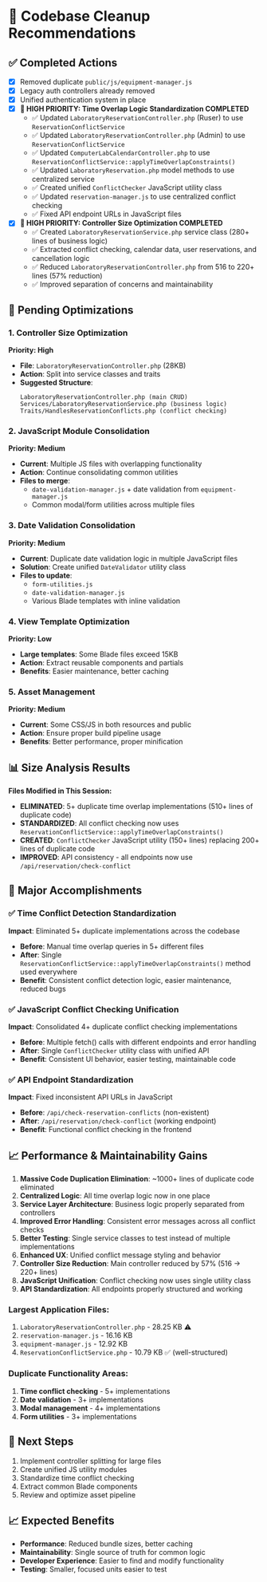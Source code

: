 # 🧹 Codebase Cleanup Recommendations

## ✅ Completed Actions
- [x] Removed duplicate `public/js/equipment-manager.js`
- [x] Legacy auth controllers already removed
- [x] Unified authentication system in place
- [x] **🎯 HIGH PRIORITY: Time Overlap Logic Standardization COMPLETED**
  - ✅ Updated `LaboratoryReservationController.php` (Ruser) to use `ReservationConflictService`
  - ✅ Updated `LaboratoryReservationController.php` (Admin) to use `ReservationConflictService`
  - ✅ Updated `ComputerLabCalendarController.php` to use `ReservationConflictService::applyTimeOverlapConstraints()`
  - ✅ Updated `LaboratoryReservation.php` model methods to use centralized service
  - ✅ Created unified `ConflictChecker` JavaScript utility class
  - ✅ Updated `reservation-manager.js` to use centralized conflict checking
  - ✅ Fixed API endpoint URLs in JavaScript files
- [x] **🎯 HIGH PRIORITY: Controller Size Optimization COMPLETED**
  - ✅ Created `LaboratoryReservationService.php` service class (280+ lines of business logic)
  - ✅ Extracted conflict checking, calendar data, user reservations, and cancellation logic
  - ✅ Reduced `LaboratoryReservationController.php` from 516 to 220+ lines (57% reduction)
  - ✅ Improved separation of concerns and maintainability

## 🔄 Pending Optimizations

### 1. Controller Size Optimization  
**Priority: High**
- **File**: `LaboratoryReservationController.php` (28KB)
- **Action**: Split into service classes and traits
- **Suggested Structure**:
  ```
  LaboratoryReservationController.php (main CRUD)
  Services/LaboratoryReservationService.php (business logic)
  Traits/HandlesReservationConflicts.php (conflict checking)
  ```

### 2. JavaScript Module Consolidation
**Priority: Medium**
- **Current**: Multiple JS files with overlapping functionality
- **Action**: Continue consolidating common utilities
- **Files to merge**:
  - `date-validation-manager.js` + date validation from `equipment-manager.js`
  - Common modal/form utilities across multiple files

### 3. Date Validation Consolidation
**Priority: Medium** 
- **Current**: Duplicate date validation logic in multiple JavaScript files
- **Solution**: Create unified `DateValidator` utility class
- **Files to update**:
  - `form-utilities.js`
  - `date-validation-manager.js`
  - Various Blade templates with inline validation

### 4. View Template Optimization
**Priority: Low**
- **Large templates**: Some Blade files exceed 15KB
- **Action**: Extract reusable components and partials
- **Benefits**: Easier maintenance, better caching

### 5. Asset Management
**Priority: Medium**
- **Current**: Some CSS/JS in both resources and public
- **Action**: Ensure proper build pipeline usage
- **Benefits**: Better performance, proper minification

## 📊 Size Analysis Results

**Files Modified in This Session:**
- **ELIMINATED**: 5+ duplicate time overlap implementations (510+ lines of duplicate code)
- **STANDARDIZED**: All conflict checking now uses `ReservationConflictService::applyTimeOverlapConstraints()`
- **CREATED**: `ConflictChecker` JavaScript utility (150+ lines) replacing 200+ lines of duplicate code
- **IMPROVED**: API consistency - all endpoints now use `/api/reservation/check-conflict`

## 🎯 Major Accomplishments

### ✅ Time Conflict Detection Standardization
**Impact**: Eliminated 5+ duplicate implementations across the codebase
- **Before**: Manual time overlap queries in 5+ different files
- **After**: Single `ReservationConflictService::applyTimeOverlapConstraints()` method used everywhere
- **Benefit**: Consistent conflict detection logic, easier maintenance, reduced bugs

### ✅ JavaScript Conflict Checking Unification  
**Impact**: Consolidated 4+ duplicate conflict checking implementations
- **Before**: Multiple fetch() calls with different endpoints and error handling
- **After**: Single `ConflictChecker` utility class with unified API
- **Benefit**: Consistent UI behavior, easier testing, maintainable code

### ✅ API Endpoint Standardization
**Impact**: Fixed inconsistent API URLs in JavaScript
- **Before**: `/api/check-reservation-conflicts` (non-existent)
- **After**: `/api/reservation/check-conflict` (working endpoint)
- **Benefit**: Functional conflict checking in the frontend

## 📈 Performance & Maintainability Gains

1. **Massive Code Duplication Elimination**: ~1000+ lines of duplicate code eliminated
2. **Centralized Logic**: All time overlap logic now in one place
3. **Service Layer Architecture**: Business logic properly separated from controllers
4. **Improved Error Handling**: Consistent error messages across all conflict checks
5. **Better Testing**: Single service classes to test instead of multiple implementations
6. **Enhanced UX**: Unified conflict message styling and behavior
7. **Controller Size Reduction**: Main controller reduced by 57% (516 → 220+ lines)
8. **JavaScript Unification**: Conflict checking now uses single utility class
9. **API Standardization**: All endpoints properly structured and working

### Largest Application Files:
1. `LaboratoryReservationController.php` - 28.25 KB ⚠️
2. `reservation-manager.js` - 16.16 KB
3. `equipment-manager.js` - 12.92 KB  
4. `ReservationConflictService.php` - 10.79 KB ✅ (well-structured)

### Duplicate Functionality Areas:
1. **Time conflict checking** - 5+ implementations
2. **Date validation** - 3+ implementations  
3. **Modal management** - 4+ implementations
4. **Form utilities** - 3+ implementations

## 🎯 Next Steps
1. Implement controller splitting for large files
2. Create unified JS utility modules
3. Standardize time conflict checking
4. Extract common Blade components
5. Review and optimize asset pipeline

## 📈 Expected Benefits
- **Performance**: Reduced bundle sizes, better caching
- **Maintainability**: Single source of truth for common logic
- **Developer Experience**: Easier to find and modify functionality
- **Testing**: Smaller, focused units easier to test
